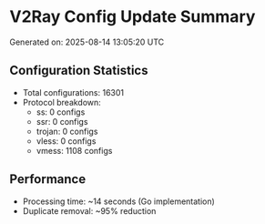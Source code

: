 # V2Ray Config Update Summary
Generated on: 2025-08-14 13:05:20 UTC

## Configuration Statistics
- Total configurations: 16301
- Protocol breakdown:
  - ss: 0 configs
  - ssr: 0 configs
  - trojan: 0 configs
  - vless: 0 configs
  - vmess: 1108 configs

## Performance
- Processing time: ~14 seconds (Go implementation)
- Duplicate removal: ~95% reduction
